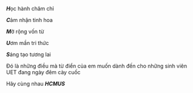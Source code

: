 ***H***ọc hành chăm chỉ 
        
***C***ảm nhận tinh hoa 
        
***M***ở rộng vốn từ
        
***U***ơm mần tri thức
        
***S***áng tạo tương lai

Đó là những điều mà từ điển của em muốn dành đến cho những sinh viên UET đang ngày đêm cày cuốc

Hãy cùng nhau ***HCMUS*** 

